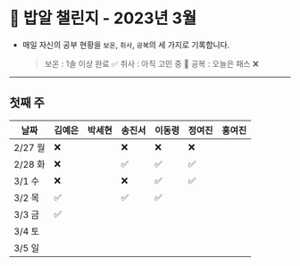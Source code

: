 # 🍚 밥알 챌린지 - 2023년 3월
- 매일 자신의 공부 현황을 `보온`, `취사`, `공복`의 세 가지로 기록합니다.
    
    > 보온 : 1솔 이상 완료 ✅
    취사 : 아직 고민 중 🤔
    공복 : 오늘은 패스 ❌
---

## 첫째 주

**날짜**|김예은|박세현|송진서|이동령|정여진|홍여진
---|---|---|---|---|---|---
2/27 월|❌ | |❌|❌|❌|
2/28 화|❌ | |✅|✅|✅|
3/1 수|❌ | |❌ |✅|✅|
3/2 목|✅ | |✅ |✅| |
3/3 금|✅ | | | | |
3/4 토| | | | | |
3/5 일| | | | | |
